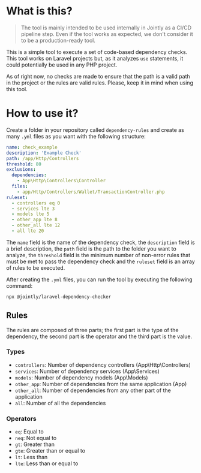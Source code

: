 # What is this?

> The tool is mainly intended to be used internally in Jointly as a CI/CD pipeline step. Even if the tool works as expected, we don't consider it to be a production-ready tool.

This is a simple tool to execute a set of code-based dependency checks. 
This tool works on Laravel projects but, as it analyzes `use` statements, it could potentially be used in any PHP project.

As of right now, no checks are made to ensure that the path is a valid path in the project or the rules are valid rules. Please, keep it in mind when using this tool.

# How to use it?

Create a folder in your repository called `dependency-rules` and create as many `.yml` files as you want with the following structure:

```yml
name: check_example
description: 'Example Check'
path: /app/Http/Controllers
threshold: 80
exclusions:
  dependencies:
    - App\Http\Controllers\Controller
  files:
    - app/Http/Controllers/Wallet/TransactionController.php
ruleset:
  - controllers eq 0
  - services lte 3
  - models lte 5
  - other_app lte 8
  - other_all lte 12
  - all lte 20
```

The `name` field is the name of the dependency check, the `description` field is a brief description, the `path` field is the path to the folder you want to analyze, the `threshold` field is the minimum number of non-error rules that must be met to pass the dependency check and the `ruleset` field is an array of rules to be executed.

After creating the `.yml` files, you can run the tool by executing the following command:

```bash
npx @jointly/laravel-dependency-checker
````



## Rules

The rules are composed of three parts; the first part is the type of the dependency, the second part is the operator and the third part is the value.

### Types
- `controllers`: Number of dependency controllers (App\Http\Controllers)
- `services`: Number of dependency services (App\Services)
- `models`: Number of dependency models (App\Models)
- `other_app`: Number of dependencies from the same application (App)
- `other_all`: Number of dependencies from any other part of the application
- `all`: Number of all the dependencies

### Operators
- `eq`: Equal to
- `neq`: Not equal to
- `gt`: Greater than
- `gte`: Greater than or equal to
- `lt`: Less than
- `lte`: Less than or equal to